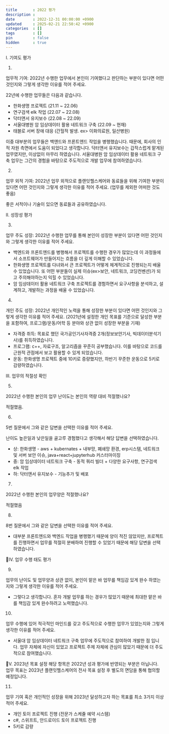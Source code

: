 ```yaml
---
title       : 2022 평가
description :
date        : 2022-12-31 00:00:00 +0900
updated     : 2025-02-21 22:50:42 +0900
categories  : []
tags        : []
pin         : false
hidden      : true
---
```


I. 기여도 평가

1.
업무적 기여: 2022년 수행한 업무에서 본인이 기여했다고 판단하는 부분이 있다면 어떤 것인지와 그렇게 생각한 이유를 적어 주세요.

22년에 수행한 업무들은 다음과 같습니다.

- 한화생명 프로젝트 (21.11 ~ 22.06)
- 연구검색 elk 작업 (22.07 ~ 22.08)
- 닥터앤서 유지보수 (22.08 ~ 22.09)
- 서울대병원 암 임상데이터 활용 네트워크 구축 (22.09 ~ 현재)
- 태블로 서버 장애 대응 (간헐적 발생. ex> 이화의료원, 일산병원)

이중 대부분의 업무들은 백앤드와 프론트앤드 작업을 병행했습니다. 때문에, 회사의 인적 자원 측면에서 도움이 되었다고 생각합니다.
닥터앤서 유지보수는 갑작스럽게 맡게된 업무였지만, 이상없이 마무리 하였습니다.
서울대병원 암 임상데이터 활용 네트워크 구축 업무는 그간의 경험을 바탕으로 주도적으로 개발 업무에 참여하였습니다.


2.
업무 외적 기여: 2022년 업무 외적으로 플랜잇헬스케어와 동료들을 위해 기여한 부분이 있다면 어떤 것인지와 그렇게 생각한 이유를 적어 주세요. (업무를 제외한 어떠한 것도 좋음)

좋은 서적이나 기술이 있으면 동료들과 공유하였습니다.

II. 성장성 평가

3.
업무 주도 성장: 2022년 수행한 업무를 통해 본인이 성장한 부분이 있다면 어떤 것인지와 그렇게 생각한 이유를 적어 주세요.

- 백엔드와 프론트엔드를 병행해서 프로젝트를 수행한 경우가 많았는데 이 과정들에서 소프트웨어가 만들어지는 흐름을 더 깊게 이해할 수 있었습니다.
- 한화생명 프로젝트를 다녀와서 큰 프로젝트가 어떻게 체계적으로 진행되는지 배울 수 있었습니다. 또 어떤 부분들이 실제 이슈(ex>보안, 네트워크, 코딩컨벤션)가 되고 주의해야하는지 익힐 수 있었습니다.
- 암 임상데이터 활용 네트워크 구축 프로젝트를 경험하면서 요구사항을 분석하고, 설계하고, 개발하는 과정을 배울 수 있었습니다.

4.
개인 주도 성장: 2022년 개인적인 노력을 통해 성장한 부분이 있다면 어떤 것인지와 그렇게 생각한 이유를 적어 주세요. (2021년에 설정한 개인 목표를 기준으로 달성한 부분을 포함하여, 프로그램/운동/어학 등 분야와 상관 없이 성장한 부분을 기재)

- 자격증 취득: 목표로 했던 국가공인기사자격증 2개(정보보안기사, 빅데이터분석기사)를 취득하였습니다.
- 프로그램: c++, 자료구조, 알고리즘을 꾸준히 공부했습니다. 이를 바탕으로 코드를 근원적 관점에서 보고 활용할 수 있게 되었습니다. 
- 운동: 한화생명 프로젝트 중에 10키로 증량했지만, 하반기 꾸준한 운동으로 5키로 감량하였습니다.


III. 업무의 적절성 확인

5.
2022년 수행한 본인의 업무 난이도는 본인의 역량 대비 적절했나요?

적절했음.

6.
5번 질문에서 그와 같은 답변을 선택한 이유를 적어 주세요.

난이도 높은일과 낮은일을 골고루 경험했다고 생각해서 해당 답변을 선택하였습니다.

- 상: 한화생명 - aws + kubernates + 내부망, 폐쇄망 환경, erp시스템, 네트워크 및 서버 보안 이슈, java+react+jupyterhub 커스터마이징
- 중: 암 임상데이터 네트워크 구축 - 동적 쿼리 빌더 + 다양한 요구사항, 연구검색 elk 작업
- 하: 닥터앤서 유지보수 - 기능추가 및 배포


7.
2022년 수행한 본인의 업무양은 적절했나요?

적절했음

8.
8번 질문에서 그와 같은 답변을 선택한 이유를 적어 주세요.

- 대부분 프론트엔드와 백엔드 작업을 병행했기 때문에 양이 적진 않았지만, 프로젝트를 진행하면서 업무를 적절히 분배하여 진행할 수 있었기 때문에 해당 답변을 선택하였습니다.

IV. 업무 수행 태도 평가

9.
업무의 난이도 및 업무양과 상관 없이, 본인이 맡은 바 업무를 책임감 있게 완수 하였는지와 그렇게 생각한 이유를 적어 주세요.

- 그렇다고 생각합니다. 혼자 개발 업무를 하는 경우가 많았기 때문에 최대한 맡은 바를 책임감 있게 완수하려고 노력했습니다.


10.
업무 수행에 있어 적극적인 마인드를 갖고 주도적으로 수행한 업무가 있었는지와 그렇게 생각한 이유를 적어 주세요.

- 서울대 암 임상데이터 네트워크 구축 업무에 주도적으로 참여하여 개발한 점 입니다. 업무 자체에 자신이 있었고 프로젝트 주제 자체에 관심이 많았기 때문에 더 주도적으로 참여했습니다.



V. 2023년 목표 설정
해당 항목은 2022년 성과 평가에 반영되는 부분은 아닙니다. 
업무 목표는 2023년 플랜잇헬스케어의 전사 목표 설정 후 별도의 면담을 통해 협의할 예정입니다.

11.
업무 기여 혹은 개인적인 성장을 위해 2023년 달성하고자 하는 목표를 최소 3가지 이상 적어 주세요.

- 개인 토이 프로젝트 진행 (전문가 스케쥴 예약 시스템)
- c#, 스위프트, 안드로이드 토이 프로젝트 진행
- 5키로 감량
